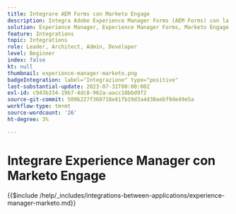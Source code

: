 ```yaml
---
title: Integrare AEM Forms con Marketo Engage
description: Integra Adobe Experience Manager Forms (AEM Forms) con la generazione di lead semplificata del Marketo Engage.
solution: Experience Manager, Experience Manager Forms, Marketo Engage
feature: Integrations
topic: Integrations
role: Leader, Architect, Admin, Developer
level: Beginner
index: false
kt: null
thumbnail: experience-manager-marketo.png
badgeIntegration: label="Integrazione" type="positive"
last-substantial-update: 2023-07-31T00:00:00Z
exl-id: c943b334-19b7-4dc8-962a-aacc18bbd9f2
source-git-commit: 509b227f360718e81fb19d3a4d30aebf9de49e5a
workflow-type: tm+mt
source-wordcount: '26'
ht-degree: 3%

---
```


# Integrare Experience Manager con Marketo Engage

{{$include /help/_includes/integrations-between-applications/experience-manager-marketo.md}}
